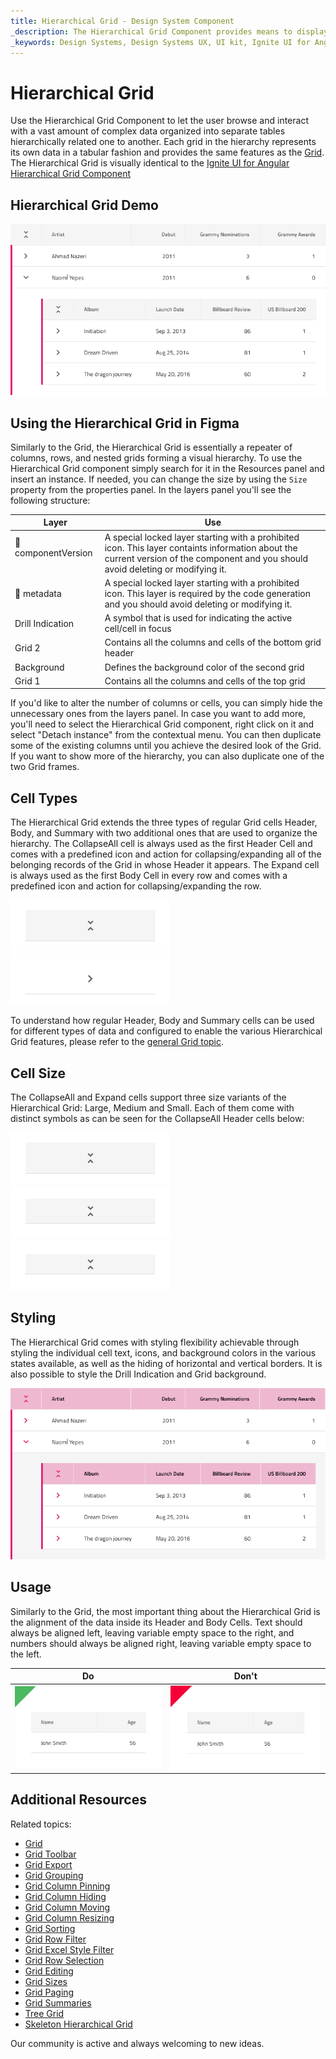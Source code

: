 ```yaml
---
title: Hierarchical Grid - Design System Component
_description: The Hierarchical Grid Component provides means to display and interact with hierarchically related sets of tabular data.
_keywords: Design Systems, Design Systems UX, UI kit, Ignite UI for Angular, Angular, Angular Design System, Design Kits for Angular, Figma, Figma to Angular, Export code from Figma, Figma HTML, Figma to HTML, Figma UI kits
---
```


# Hierarchical Grid

Use the Hierarchical Grid Component to let the user browse and interact with a vast amount of complex data organized into separate tables hierarchically related one to another. Each grid in the hierarchy represents its own data in a tabular fashion and provides the same features as the [Grid](grid.md). The Hierarchical Grid is visually identical to the [Ignite UI for Angular Hierarchical Grid Component](https://www.infragistics.com/products/ignite-ui-angular/angular/components/hierarchicalgrid/hierarchical_grid.html)

## Hierarchical Grid Demo

<img class="responsive-img" src="../images/hierarchical_grid_demo.png" srcset="../images/hierarchical_grid_demo@2x.png 2x" />

## Using the Hierarchical Grid in Figma
Similarly to the Grid, the Hierarchical Grid is essentially a repeater of columns, rows, and nested grids forming a visual hierarchy. To use the Hierarchical Grid component simply search for it in the Resources panel and insert an instance. If needed, you can change the size by using the `Size` property from the properties panel. In the layers panel you'll see the following structure: 

| Layer                                | Use                                                                                                                                                  |
| ------------------------------------ | ---------------------------------------------------------------------------------------------------------------------------------------------------- |
| 🚫 componentVersion  &nbsp;  | A special locked layer starting with a prohibited icon. This layer containts information about the current version of the component and you should avoid deleting or modifying it. |
| 🚫 metadata | A special locked layer starting with a prohibited icon. This layer is required by the code generation and you should avoid deleting or modifying it. |
| Drill Indication                  | A symbol that is used for indicating the active cell/cell in focus                                                                                                       |
| Grid 2                               | Contains all the columns and cells of the bottom grid header                                                                                                                 |
| Background                                 | Defines the background color of the second grid                                                                            |
| Grid 1              | Contains all the columns and cells of the top grid                                                                                      |

If you'd like to alter the number of columns or cells, you can simply hide the unnecessary ones from the layers panel. In case you want to add more, you'll need to select the Hierarchical Grid component, right click on it and select "Detach instance" from the contextual menu. You can then duplicate some of the existing columns until you achieve the desired look of the Grid. If you want to show more of the hierarchy, you can also duplicate one of the two Grid frames.

                          

## Cell Types

The Hierarchical Grid extends the three types of regular Grid cells Header, Body, and Summary with two additional ones that are used to organize the hierarchy. The CollapseAll cell is always used as the first Header Cell and comes with a predefined icon and action for collapsing/expanding all of the belonging records of the Grid in whose Header it appears. The Expand cell is always used as the first Body Cell in every row and comes with a predefined icon and action for collapsing/expanding the row.

<img class="responsive-img" src="../images/hierarchical_grid_cell_header.png" srcset="../images/hierarchical_grid_cell_header@2x.png 2x" />
<img class="responsive-img" src="../images/hierarchical_grid_cell_body.png" srcset="../images/hierarchical_grid_cell_body@2x.png 2x" />

To understand how regular Header, Body and Summary cells can be used for different types of data and configured to enable the various Hierarchical Grid features, please refer to the [general Grid topic](grid.md).

## Cell Size

The CollapseAll and Expand cells support three size variants of the Hierarchical Grid: Large, Medium and Small. Each of them come with distinct symbols as can be seen for the CollapseAll Header cells below:

<img class="responsive-img" src="../images/hierarchical_grid_cell_header_large.png" srcset="../images/hierarchical_grid_cell_header_large@2x.png 2x" />
<img class="responsive-img" src="../images/hierarchical_grid_cell_header_medium.png" srcset="../images/hierarchical_grid_cell_header_medium@2x.png 2x" />
<img class="responsive-img" src="../images/hierarchical_grid_cell_header_small.png" srcset="../images/hierarchical_grid_cell_header_small@2x.png 2x" />

## Styling

The Hierarchical Grid comes with styling flexibility achievable through styling the individual cell text, icons, and background colors in the various states available, as well as the hiding of horizontal and vertical borders. It is also possible to style the Drill Indication and Grid background.

<img class="responsive-img" src="../images/hierarchical_grid_styling.png" srcset="../images/hierarchical_grid_styling@2x.png 2x" />

## Usage

Similarly to the Grid, the most important thing about the Hierarchical Grid is the alignment of the data inside its Header and Body Cells. Text should always be aligned left, leaving variable empty space to the right, and numbers should always be aligned right, leaving variable empty space to the left.

| Do                                                                                                | Don't                                                                                                 |
| ------------------------------------------------------------------------------------------------- | ----------------------------------------------------------------------------------------------------- |
| <img class="responsive-img" src="../images/grid_do1.png" srcset="../images/grid_do1@2x.png 2x" /> | <img class="responsive-img" src="../images/grid_dont1.png" srcset="../images/grid_dont1@2x.png 2x" /> |

## Additional Resources

Related topics:

- [Grid](grid.md)
- [Grid Toolbar](grid-toolbar.md)
- [Grid Export](grid-export.md)
- [Grid Grouping](grid-grouping.md)
- [Grid Column Pinning](grid-column-pinning.md)
- [Grid Column Hiding](grid-column-hiding.md)
- [Grid Column Moving](grid-column-moving.md)
- [Grid Column Resizing](grid-column-resizing.md)
- [Grid Sorting](grid-sorting.md)
- [Grid Row Filter](grid-row-filter.md)
- [Grid Excel Style Filter](grid-excel-style-filter.md)
- [Grid Row Selection](grid-row-selection.md)
- [Grid Editing](grid-editing.md)
- [Grid Sizes](grid-sizes.md)
- [Grid Paging](grid-paging.md)
- [Grid Summaries](grid-summaries.md)
- [Tree Grid](tree-grid.md)
- [Skeleton Hierarchical Grid](hierarchical-grid-skeleton.md)
  <div class="divider--half"></div>

Our community is active and always welcoming to new ideas.
